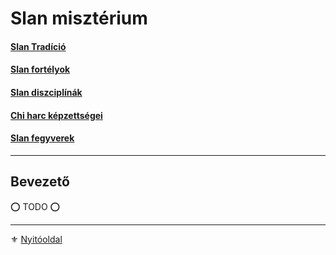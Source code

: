 # Slan misztérium

#### [Slan Tradíció](053_01_slan_tradicio.md)

#### [Slan fortélyok](044_slan_fortelyok.md)

#### [Slan diszciplínák](111_slan_diszciplinak.md)

#### [Chi harc képzettségei](112_chi_harc.md)

#### [Slan fegyverek](113_slan_fegyverek.md)

---
## Bevezető

⭕ TODO ⭕


---

⚜️ [Nyitóoldal](start.md)
